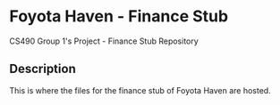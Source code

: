 # Foyota Haven - Finance Stub

CS490 Group 1's Project - Finance Stub Repository

## Description

This is where the files for the finance stub of Foyota Haven are hosted.
